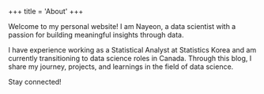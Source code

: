 +++
title = 'About'
+++


Welcome to my personal website! I am Nayeon, a data scientist with a passion for building meaningful insights through data.

I have experience working as a Statistical Analyst at Statistics Korea and am currently transitioning to data science roles in Canada. Through this blog, I share my journey, projects, and learnings in the field of data science.

Stay connected!
